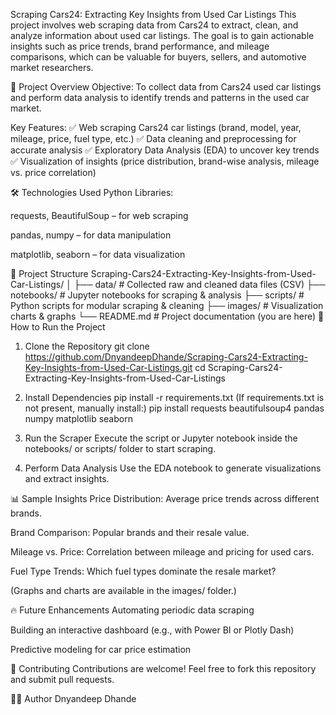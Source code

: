 Scraping Cars24: Extracting Key Insights from Used Car Listings
This project involves web scraping data from Cars24 to extract, clean, and analyze information about used car listings. The goal is to gain actionable insights such as price trends, brand performance, and mileage comparisons, which can be valuable for buyers, sellers, and automotive market researchers.

📌 Project Overview
Objective:
To collect data from Cars24 used car listings and perform data analysis to identify trends and patterns in the used car market.

Key Features:
✅ Web scraping Cars24 car listings (brand, model, year, mileage, price, fuel type, etc.)
✅ Data cleaning and preprocessing for accurate analysis
✅ Exploratory Data Analysis (EDA) to uncover key trends
✅ Visualization of insights (price distribution, brand-wise analysis, mileage vs. price correlation)

🛠 Technologies Used
Python Libraries:

requests, BeautifulSoup – for web scraping

pandas, numpy – for data manipulation

matplotlib, seaborn – for data visualization

📂 Project Structure
Scraping-Cars24-Extracting-Key-Insights-from-Used-Car-Listings/
│
├── data/                  # Collected raw and cleaned data files (CSV)
├── notebooks/             # Jupyter notebooks for scraping & analysis
├── scripts/               # Python scripts for modular scraping & cleaning
├── images/                # Visualization charts & graphs
└── README.md              # Project documentation (you are here)
🚀 How to Run the Project
1. Clone the Repository
git clone https://github.com/DnyandeepDhande/Scraping-Cars24-Extracting-Key-Insights-from-Used-Car-Listings.git
cd Scraping-Cars24-Extracting-Key-Insights-from-Used-Car-Listings
2. Install Dependencies
pip install -r requirements.txt
(If requirements.txt is not present, manually install:)
pip install requests beautifulsoup4 pandas numpy matplotlib seaborn

4. Run the Scraper
Execute the script or Jupyter notebook inside the notebooks/ or scripts/ folder to start scraping.

5. Perform Data Analysis
Use the EDA notebook to generate visualizations and extract insights.

📊 Sample Insights
Price Distribution: Average price trends across different brands.

Brand Comparison: Popular brands and their resale value.

Mileage vs. Price: Correlation between mileage and pricing for used cars.

Fuel Type Trends: Which fuel types dominate the resale market?

(Graphs and charts are available in the images/ folder.)

🔥 Future Enhancements
Automating periodic data scraping

Building an interactive dashboard (e.g., with Power BI or Plotly Dash)

Predictive modeling for car price estimation

🤝 Contributing
Contributions are welcome! Feel free to fork this repository and submit pull requests.

🧑‍💻 Author
Dnyandeep Dhande
